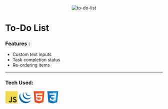 <div align="center">
  <img src="https://i.ibb.co/rsmhJtB/to-do-list.png" alt="to-do-list" border="0">
</div>

<div>
  <h1>To-Do List</h1>
</div>

### Features :
- Custom text inputs
- Task completion status
- Re-ordering items

---

### Tech Used: 

<div>
  <img src="https://github.com/devicons/devicon/blob/master/icons/javascript/javascript-original.svg" title="JavaScript" width="40" height="40" />
  <img src="https://github.com/devicons/devicon/blob/master/icons/jquery/jquery-original.svg" title="jQuery" width="40" height="40" />
  <img src="https://github.com/devicons/devicon/blob/master/icons/html5/html5-original.svg" title="HTML" width="40" height="40" />
  <img src="https://github.com/devicons/devicon/blob/master/icons/css3/css3-original.svg" title="CSS" width="40" height="40" />
</div>
